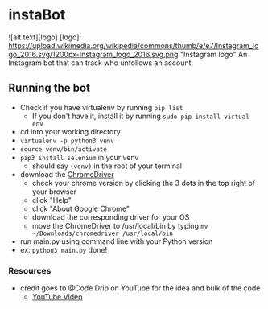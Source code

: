 # instaBot
![alt text][logo]
[logo]: https://upload.wikimedia.org/wikipedia/commons/thumb/e/e7/Instagram_logo_2016.svg/1200px-Instagram_logo_2016.svg.png "Instagram logo"
An Instagram bot that can track who unfollows an account.

## Running the bot

- Check if you have virtualenv by running `pip list`
  - If you don't have it, install it by running `sudo pip install virtual env`
- cd into your working directory
- `virtualenv -p python3 venv`
- `source venv/bin/activate`
- `pip3 install selenium` in your venv
  - should say `(venv)` in the root of your terminal
- download the [ChromeDriver](https://chromedriver.chromium.org/downloads)
  - check your chrome version by clicking the 3 dots in the top right of your browser 
  - click "Help"
  - click "About Google Chrome"
  - download the corresponding driver for your OS
  - move the ChromeDriver to /usr/local/bin by typing `mv ~/Downloads/chromedriver /usr/local/bin`
 - run main.py using command line with your Python version
  - ex: `python3 main.py`
 done!

### Resources
  - credit goes to @Code Drip on YouTube for the idea and bulk of the code
    - [YouTube Video](https://www.youtube.com/watch?v=d2GBO_QjRlo&)
